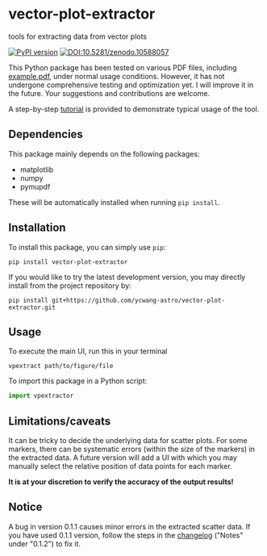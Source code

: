 # vector-plot-extractor
tools for extracting data from vector plots

[![PyPI version](https://badge.fury.io/py/vector-plot-extractor.svg)](https://badge.fury.io/py/vector-plot-extractor) [![DOI:10.5281/zenodo.10588057](https://zenodo.org/badge/DOI/10.5281/zenodo.10588057.svg)](https://zenodo.org/doi/10.5281/zenodo.10588057)

This Python package has been tested on various PDF files, including [example.pdf](examples/example.pdf), under normal usage conditions. However, it has not undergone comprehensive testing and optimization yet. I will improve it in the future. Your suggestions and contributions are welcome.

A step-by-step [tutorial](docs/tutorial-en.md) is provided to demonstrate typical usage of the tool.

<!--**Notes: For those concerned about extraction accuracy, see the [error report](docs/Error_analysis.ipynb) for reference.**-->

## Dependencies
This package mainly depends on the following packages:
- matplotlib
- numpy
- pymupdf

These will be automatically installed when running `pip install`.

## Installation
To install this package, you can simply use `pip`:
```
pip install vector-plot-extractor
```

If you would like to try the latest development version, you may directly install from the project repository by:
```
pip install git+https://github.com/ycwang-astro/vector-plot-extractor.git
```

## Usage
To execute the main UI, run this in your terminal
```
vpextract path/to/figure/file
```
To import this package in a Python script:
```Python
import vpextractor
```

## Limitations/caveats
It can be tricky to decide the underlying data for scatter plots. For some markers, there can be systematic errors (within the size of the markers) in the extracted data. A future version will add a UI with which you may manually select the relative position of data points for each marker.

**It is at your discretion to verify the accuracy of the output results!**

## Notice
A bug in version 0.1.1 causes minor errors in the extracted scatter data. If you have used 0.1.1 version, follow the steps in the [changelog](CHANGELOG.md#012) ("Notes" under "0.1.2") to fix it.
